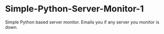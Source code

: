 # Simple-Python-Server-Monitor-1
Simple Python based server monitor. Emails you if any server you monitor is down. 
